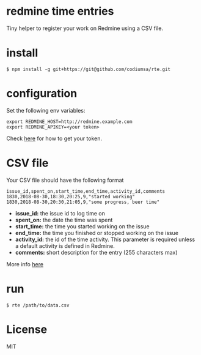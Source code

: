 # redmine time entries

Tiny helper to register your work on Redmine using a CSV file.

# install

```
$ npm install -g git+https://git@github.com/codiumsa/rte.git
```

# configuration

Set the following env variables:

```
export REDMINE_HOST=http://redmine.example.com
export REDMINE_APIKEY=<your token>
```

Check [here](http://www.redmine.org/boards/2/topics/53956) for how to get your token.

# CSV file

Your CSV file should have the following format

```
issue_id,spent_on,start_time,end_time,activity_id,comments
1830,2018-08-30,18:30,20:25,9,"started working"
1830,2018-08-30,20:30,21:05,9,"some progress, beer time"
```

* **issue_id:** the issue id to log time on
* **spent_on:** the date the time was spent
* **start_time:** the time you started working on the issue
* **end_time:** the time you finished or stopped working on the issue
* **activity_id:** the id of the time activity. This parameter is required unless a default activity is defined in Redmine.
* **comments:** short description for the entry (255 characters max)

More info [here](http://www.redmine.org/projects/redmine/wiki/Rest_TimeEntries#Creating-a-time-entry)

# run

```
$ rte /path/to/data.csv
```

# License

MIT
